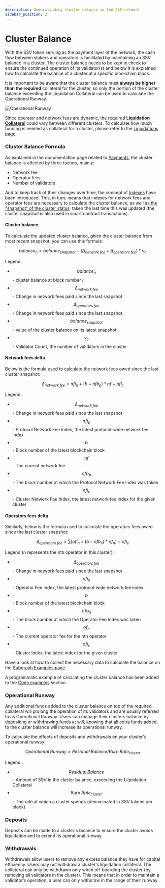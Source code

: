 ```yaml
---
description: Understanding cluster balance in the SSV network
sidebar_position: 2
---
```


# Cluster Balance

With the SSV token serving as the payment layer of the network, the cash flow between stakers and operators is facilitated by maintaining an SSV balance in a cluster. The cluster balance needs to be kept in check to ensure the continued operation of its validator(s) and below it is explained how to calculate the balance of a cluster at a specific blockchain block.

It is important to be aware that the cluster balance must **always be higher than the required** collateral for the cluster, so only the portion of the cluster balance exceeding the Liquidation Collateral can be used to calculate the Operational Runway.

![Operational Runway](/img/cluster-balance-1.avif)

Since operator and network fees are dynamic, the required [**Liquidation Collateral**](../../learn/protocol-overview/tokenomics/liquidations.md#liquidation-collateral) could vary between different clusters. To calculate how much funding is needed as collateral for a cluster, please refer to the [Liquidations page](../../learn/protocol-overview/tokenomics/liquidations.md#liquidators).

### Cluster Balance Formula

As explained in the documentation page related to [Payments](../../learn/protocol-overview/tokenomics/payments.md), the cluster balance is affected by three factors, mainly:

* Network fee
* Operator fees
* Number of validators

And to keep track of their changes over time, the concept of [Indexes](../../learn/protocol-overview/tokenomics/payments.md#indexes) have been introduced. This, in turn, means that indexes for network fees and operator fees are necessary to calculate the cluster balance, as well as [the "snapshot" of the cluster status](../../build/tools/ssv-subgraph/subgraph-examples.md#cluster-snapshot), taken the last time this was updated (the cluster snapshot is also used in smart contract transactions).

#### Cluster balance

To calculate the updated cluster balance, given the cluster balance from most recent snapshot, you can use this formula:

$$
balance_n = balance_{snapshot} - (\Delta_{network\ fee} + \Delta_{operators\ fee}) * v_c
$$

Legend:

* $$balance_n$$ - cluster balance at block number `n`
* $$\Delta_{network\ fee}$$ - Change in network fees paid since the last snapshot
* $$\Delta_{operators\ fee}$$ - Change in network fees paid since the last snapshot
* $$balance_{snapshot}$$ - value of the cluster balance on its latest snapshot
* $$v_c$$ - Validator Count, the number of validators in the cluster

#### Network fees delta

Below is the formula used to calculate the network fees owed since the last cluster snapshot:


$$
\Delta_{network\ fee} = nfi_p + (b - nfb_p) * nf - nfi_c
$$

Legend:

* $$\Delta_{network\ fee}$$ - Change in network fees paid since the last snapshot
* $$nfi_p$$ - Protocol Network Fee Index, the latest protocol-wide network fee index
* $$b$$ - Block number of the latest blockchain block
* $$nf$$ - The current network fee
* $$nfb_p$$ - The block number at which the Protocol Network Fee Index was taken
* $$nfi_c$$ - Cluster Network Fee Index, the latest network fee index for the given cluster

#### Operators fees delta

Similarly, below is the formula used to calculate the operators fees owed since the last cluster snapshot:

$$
\Delta_{operators\ fee} = \sum(ofi_n + (b - ofb_n) * of_n) - ofi_c
$$

Legend (n represents the nth operator in this cluster):

* $$\Delta_{operators\ fee}$$ - Change in network fees paid since the last snapshot
* $$ofi_n$$ - Operator Fee Index, the latest protocol-wide network fee index
* $$b$$ - Block number of the latest blockchain block
* $$ofb_n$$ - The block number at which the Operator Fee Index was taken
* $$of_n$$ - The current operator fee for the nth operator
* $$ofi_c$$ - Cluster Index, the latest index for the given cluster

Have a look at how to collect the necessary data to calculate the balance on the [Subgraph Examples page](../../build/tools/ssv-subgraph/subgraph-examples.md#cluster-balance-values).

A programmatic example of calculating the cluster balance has been added to the [Code examples](../../build/code-examples-and-snippets/cluster-balance-script.md) section.

### Operational Runway

Any additional funds added to the cluster balance on top of the required collateral will prolong the operation of its validators and are usually referred to as Operational Runway. Users can manage their clusters balance by depositing or withdrawing funds at will, knowing that all extra funds added to the cluster balance will increase its operational runway.

To calculate the effects of deposits and withdrawals on your cluster’s operational runway:

$$
Operational\;Runway = Residual\;Balance / Burn\;Rate_{cluster}
$$

Legend:

* $$Residual\;Balance$$ - Amount of SSV in the cluster balance, exceeding the Liquidation Collateral
* $$Burn\;Rate_{cluster}$$ - The rate at which a cluster spends (denominated in SSV tokens per block)

### Deposits

Deposits can be made to a cluster's balance to ensure the cluster avoids liquidation and to extend its operational runway.

### Withdrawals

Withdrawals allow users to remove any excess balance they have for capital efficiency. Users may not withdraw a cluster's liquidation collateral. The collateral can only be withdrawn only when off-boarding the cluster (by removing all validators in the cluster). This means that in order to maintain a validator’s operation, a user can only withdraw in the range of their runway.

